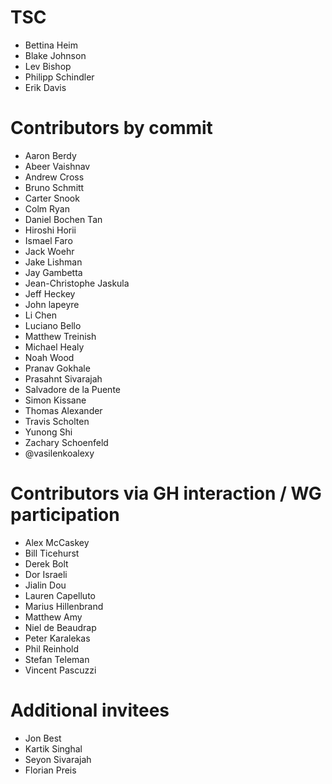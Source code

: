 # TSC

- Bettina Heim
- Blake Johnson
- Lev Bishop
- Philipp Schindler
- Erik Davis

# Contributors by commit

- Aaron Berdy
- Abeer Vaishnav
- Andrew Cross
- Bruno Schmitt
- Carter Snook
- Colm Ryan
- Daniel Bochen Tan
- Hiroshi Horii
- Ismael Faro
- Jack Woehr
- Jake Lishman
- Jay Gambetta
- Jean-Christophe Jaskula
- Jeff Heckey
- John lapeyre
- Li Chen
- Luciano Bello
- Matthew Treinish
- Michael Healy
- Noah Wood
- Pranav Gokhale
- Prasahnt Sivarajah
- Salvadore de la Puente
- Simon Kissane
- Thomas Alexander
- Travis Scholten
- Yunong Shi
- Zachary Schoenfeld
- @vasilenkoalexy

# Contributors via GH interaction / WG participation

- Alex McCaskey
- Bill Ticehurst
- Derek Bolt
- Dor Israeli
- Jialin Dou
- Lauren Capelluto
- Marius Hillenbrand
- Matthew Amy
- Niel de Beaudrap
- Peter Karalekas
- Phil Reinhold
- Stefan Teleman
- Vincent Pascuzzi

# Additional invitees

- Jon Best
- Kartik Singhal
- Seyon Sivarajah
- Florian Preis
